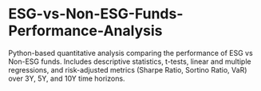 # ESG-vs-Non-ESG-Funds-Performance-Analysis
Python-based quantitative analysis comparing the performance of ESG vs Non-ESG funds. Includes descriptive statistics, t-tests, linear and multiple regressions, and risk-adjusted metrics (Sharpe Ratio, Sortino Ratio, VaR) over 3Y, 5Y, and 10Y time horizons.
